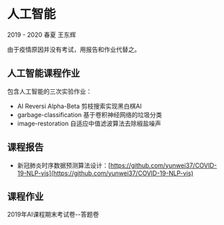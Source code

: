 # 人工智能

2019 - 2020 春夏 王东辉

由于疫情原因并没有考试，用报告和作业代替之。

## 人工智能课程作业

包含人工智能的三次实验作业：

- AI Reversi Alpha-Beta 剪枝搜索实现黑白棋AI
- garbage-classification 基于卷积神经网络的垃圾分类
- image-restoration 自适应中值滤波算法去除椒盐噪声

## 课程报告

- 新冠肺炎时序数据预测算法设计：[https://github.com/yunwei37/COVID-19-NLP-vis](https://github.com/yunwei37/COVID-19-NLP-vis)

## 课程作业

2019年AI课程期末考试卷--答题卷